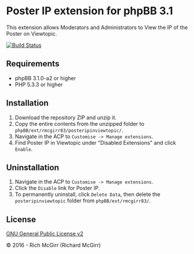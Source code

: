 # Poster IP extension for phpBB 3.1

This extension allows Moderators and Administrators to View the IP of the Poster on Viewtopic.

[![Build Status](https://travis-ci.org/RMcGirr83/phpBB-3.1-posteripinviewtopic.svg?branch=master)](https://travis-ci.org/RMcGirr83/phpBB-3.1-posteripinviewtopic)

## Requirements
* phpBB 3.1.0-a2 or higher
* PHP 5.3.3 or higher

## Installation
1. Download the repository ZIP and unzip it.
2. Copy the entire contents from the unzipped folder to `phpBB/ext/rmcgirr83/posteripinviewtopic/`.
3. Navigate in the ACP to `Customise -> Manage extensions`.
4. Find Poster IP in Viewtopic under "Disabled Extensions" and click `Enable`.

## Uninstallation
1. Navigate in the ACP to `Customise -> Manage extensions`.
2. Click the `Disable` link for Poster IP.
3. To permanently uninstall, click `Delete Data`, then delete the `posteripinviewtopic` folder from `phpBB/ext/rmcgirr83/`.

## License
[GNU General Public License v2](http://opensource.org/licenses/GPL-2.0)

© 2016 - Rich McGirr (Richard McGirr)
